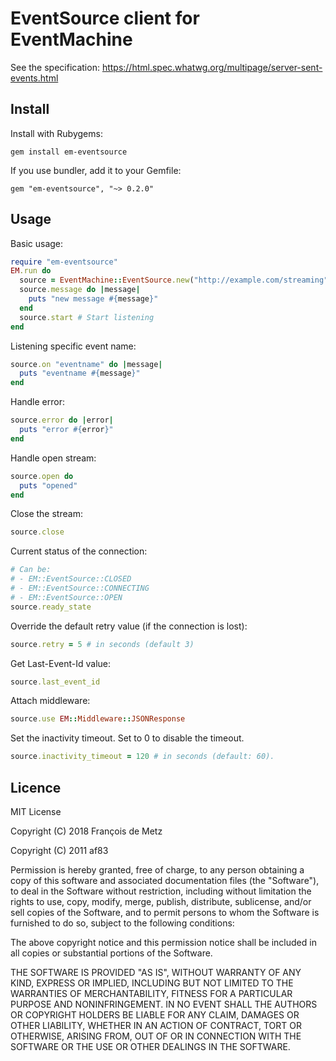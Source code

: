 # EventSource client for EventMachine

See the specification: https://html.spec.whatwg.org/multipage/server-sent-events.html

## Install

Install with Rubygems:

    gem install em-eventsource

If you use bundler, add it to your Gemfile:

    gem "em-eventsource", "~> 0.2.0"

## Usage

Basic usage:

```ruby
require "em-eventsource"
EM.run do
  source = EventMachine::EventSource.new("http://example.com/streaming")
  source.message do |message|
    puts "new message #{message}"
  end
  source.start # Start listening
end
```

Listening specific event name:

```ruby
source.on "eventname" do |message|
  puts "eventname #{message}"
end
```

Handle error:

```ruby
source.error do |error|
  puts "error #{error}"
end
```

Handle open stream:

```ruby
source.open do
  puts "opened"
end
```

Close the stream:

```ruby
source.close
```

Current status of the connection:

```ruby
# Can be:
# - EM::EventSource::CLOSED
# - EM::EventSource::CONNECTING
# - EM::EventSource::OPEN
source.ready_state
```

Override the default retry value (if the connection is lost):

```ruby
source.retry = 5 # in seconds (default 3)
```

Get Last-Event-Id value:

```ruby
source.last_event_id
```

Attach middleware:

```ruby
source.use EM::Middleware::JSONResponse
```

Set the inactivity timeout. Set to 0 to disable the timeout.

```ruby
source.inactivity_timeout = 120 # in seconds (default: 60).
```

## Licence

MIT License

Copyright (C) 2018 François de Metz

Copyright (C) 2011 af83

Permission is hereby granted, free of charge, to any person obtaining a copy
of this software and associated documentation files (the "Software"), to deal
in the Software without restriction, including without limitation the rights
to use, copy, modify, merge, publish, distribute, sublicense, and/or sell
copies of the Software, and to permit persons to whom the Software is
furnished to do so, subject to the following conditions:

The above copyright notice and this permission notice shall be included in
all copies or substantial portions of the Software.

THE SOFTWARE IS PROVIDED "AS IS", WITHOUT WARRANTY OF ANY KIND, EXPRESS OR
IMPLIED, INCLUDING BUT NOT LIMITED TO THE WARRANTIES OF MERCHANTABILITY,
FITNESS FOR A PARTICULAR PURPOSE AND NONINFRINGEMENT. IN NO EVENT SHALL THE
AUTHORS OR COPYRIGHT HOLDERS BE LIABLE FOR ANY CLAIM, DAMAGES OR OTHER
LIABILITY, WHETHER IN AN ACTION OF CONTRACT, TORT OR OTHERWISE, ARISING FROM,
OUT OF OR IN CONNECTION WITH THE SOFTWARE OR THE USE OR OTHER DEALINGS IN
THE SOFTWARE.
